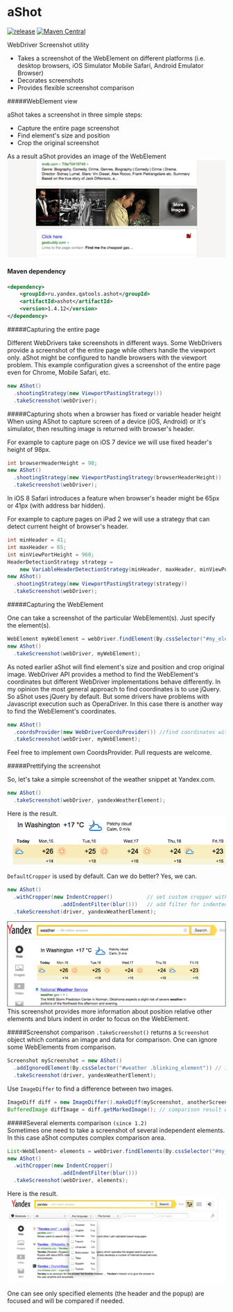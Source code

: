 aShot
=====


[![release](http://github-release-version.herokuapp.com/github/yandex-qatools/ashot/release.svg?style=flat)](https://github.com/yandex-qatools/ashot/releases/latest) [![Maven Central](https://maven-badges.herokuapp.com/maven-central/ru.yandex.qatools.ashot/ashot/badge.svg?style=flat)](https://maven-badges.herokuapp.com/maven-central/ru.yandex.qatools.ashot/ashot)


WebDriver Screenshot utility

* Takes a screenshot of the WebElement on different platforms (i.e. desktop browsers, iOS Simulator Mobile Safari, Android Emulator Browser)
* Decorates screenshots
* Provides flexible screenshot comparison

#####WebElement view

aShot takes a screenshot in three simple steps:
* Capture the entire page screenshot
* Find element's size and position   
* Crop the original screenshot

As a result aShot provides an image of the WebElement
![images snippet](/doc/img/images_intent_blur.png)

#### Maven dependency
```xml
<dependency>
    <groupId>ru.yandex.qatools.ashot</groupId>
    <artifactId>ashot</artifactId>
    <version>1.4.12</version>
</dependency>
``` 

#####Capturing the entire page

Different WebDrivers take screenshots in different ways. Some WebDrivers provide a screenshot of the entire page while others handle the viewport only. aShot might be configured to handle browsers with the viewport problem. This example configuration gives a screenshot of the entire page even for Chrome, Mobile Safari, etc. 
```java
new AShot()
  .shootingStrategy(new ViewportPastingStrategy())
  .takeScreenshot(webDriver);
```

#####Capturing shots when a browser has fixed or variable header height
When using AShot to capture screen of a device (iOS, Android) or it's simulator, then resulting image is returned with browser's header.

For example to capture page on iOS 7 device we will use fixed header's height of 98px.

```java
int browserHeaderHeight = 98;
new AShot()
  .shootingStrategy(new ViewportPastingStrategy(browserHeaderHeight))
  .takeScreenshot(webDriver);
```

In iOS 8 Safari introduces a feature when browser's header might be 65px or 41px (with address bar hidden).

For example to capture pages on iPad 2 we will use a strategy that can detect current height of browser's header.

```java
int minHeader = 41;
int maxHeader = 65;
int minViewPortHeight = 960;
HeaderDetectionStrategy strategy =
    new VariableHeaderDetectionStrategy(minHeader, maxHeader, minViewPortHeight);
new AShot()
  .shootingStrategy(new ViewportPastingStrategy(strategy))
  .takeScreenshot(webDriver);
```

#####Capturing the WebElement

One can take a screenshot of the particular WebElement(s). Just specify the element(s).
```java
WebElement myWebElement = webDriver.findElement(By.cssSelector("#my_element"));
new AShot()
  .takeScreenshot(webDriver, myWebElement);
```
 
As noted earlier aShot will find element's size and position and crop original image. WebDriver API provides a method to find the WebElement's coordinates but different WebDriver implementations behave differently. In my opinion the most general approach to find coordinates is to use jQuery. So aShot uses jQuery by default. But some drivers have problems with Javascript execution such as OperaDriver. In this case there is another way to find the WebElement's coordinates.
```java
new AShot()
  .coordsProvider(new WebDriverCoordsProvider()) //find coordinates with WebDriver API
  .takeScreenshot(webDriver, myWebElement);
```
Feel free to implement own CoordsProvider. Pull requests are welcome.
 
#####Prettifying the screenshot

So, let's take a simple screenshot of the weather snippet at Yandex.com.

```java
new AShot()
  .takeScreenshot(webDriver, yandexWeatherElement);
```
Here is the result.
![simple weather snippet](/doc/img/def_crop.png)
 
```DefaultCropper``` is used by default. Can we do better? Yes, we can.
 
```java
new AShot()
  .withCropper(new IndentCropper()           // set custom cropper with indentation
                 .addIndentFilter(blur()))   // add filter for indented areas
  .takeScreenshot(driver, yandexWeatherElement);
```
  
![indent blur weather snippet](/doc/img/weather_indent_blur.png)
This screenshot provides more information about position relative other elements and blurs indent in order to focus on the WebElement.  
  
#####Screenshot comparison
```.takeScreenshot()``` returns a ```Screenshot``` object which contains an image and data for comparison. One can ignore some WebElements from comparison.

```java
Screenshot myScreenshot = new AShot()
  .addIgnoredElement(By.cssSelector("#weather .blinking_element")) // ignored element(s)
  .takeScreenshot(driver, yandexWeatherElement);
```

Use ```ImageDiffer``` to find a difference between two images.

```java
ImageDiff diff = new ImageDiffer().makeDiff(myScreenshot, anotherScreenshot);
BufferedImage diffImage = diff.getMarkedImage(); // comparison result with marked differences
```

#####Several elements comparison
`(since 1.2)`  
Sometimes one need to take a screenshot of several independent elements. In this case aShot computes complex comparison area.
```java
List<WebElement> elements = webDriver.findElements(By.cssSelector("#my_element, #popup"));
new AShot()
  .withCropper(new IndentCropper() 
                 .addIndentFilter(blur()))
  .takeScreenshot(webDriver, elements);
```
Here is the result.
![complex comparison area](/doc/img/complex_elements.png)

One can see only specified elements (the header and the popup) are focused and will be compared if needed.
